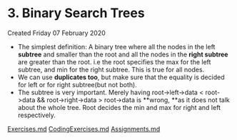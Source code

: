 # 3. Binary Search Trees
Created Friday 07 February 2020

* The simplest definition: A binary tree where all the nodes in the left **subtree** and smaller than the root and all the nodes in the **right subtree** are greater than the root. i.e the root specifies the max for the left subtree, and min for the right subtree. This is true for all nodes.
* We can use **duplicates too**, but make sure that the equality is decided for left or for right subtree(but not both).
* The subtree is very important. Merely having root->left->data < root->data && root->right->data > root->data is **wrong, **as it does not talk about the whole tree. Root decides the min and max for right and left respectively.


[Exercises.md](./3._Binary_Search_Trees/Quizzes&Exercises/Exercises.md)
[CodingExercises.md](./3._Binary_Search_Trees/Quizzes&Exercises/CodingExercises.md)
[Assignments.md](./3._Binary_Search_Trees/zAssignments/Assignments.md)

